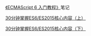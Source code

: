 [《ECMAScript 6 入门教程》](https://es6.ruanyifeng.com/)笔记



[30分钟掌握ES6/ES2015核心内容（上）](https://segmentfault.com/a/1190000004365693)

[30分钟掌握ES6/ES2015核心内容（下）](https://segmentfault.com/a/1190000004368132)